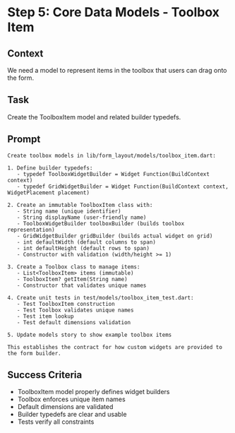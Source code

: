 # Step 5: Core Data Models - Toolbox Item

## Context
We need a model to represent items in the toolbox that users can drag onto the form.

## Task
Create the ToolboxItem model and related builder typedefs.

## Prompt
```text
Create toolbox models in lib/form_layout/models/toolbox_item.dart:

1. Define builder typedefs:
   - typedef ToolboxWidgetBuilder = Widget Function(BuildContext context)
   - typedef GridWidgetBuilder = Widget Function(BuildContext context, WidgetPlacement placement)

2. Create an immutable ToolboxItem class with:
   - String name (unique identifier)
   - String displayName (user-friendly name)
   - ToolboxWidgetBuilder toolboxBuilder (builds toolbox representation)
   - GridWidgetBuilder gridBuilder (builds actual widget on grid)
   - int defaultWidth (default columns to span)
   - int defaultHeight (default rows to span)
   - Constructor with validation (width/height >= 1)

3. Create a Toolbox class to manage items:
   - List<ToolboxItem> items (immutable)
   - ToolboxItem? getItem(String name)
   - Constructor that validates unique names

4. Create unit tests in test/models/toolbox_item_test.dart:
   - Test ToolboxItem construction
   - Test Toolbox validates unique names
   - Test item lookup
   - Test default dimensions validation

5. Update models story to show example toolbox items

This establishes the contract for how custom widgets are provided to the form builder.
```

## Success Criteria
- ToolboxItem model properly defines widget builders
- Toolbox enforces unique item names
- Default dimensions are validated
- Builder typedefs are clear and usable
- Tests verify all constraints